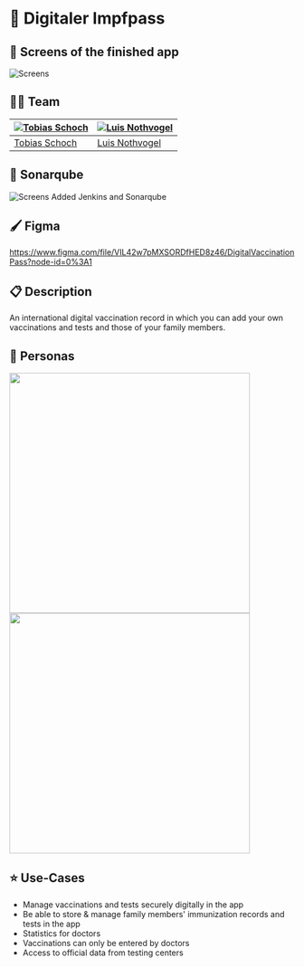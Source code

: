 # 💉 Digitaler Impfpass

## 📱 Screens of the finished app

![Screens](/documentation/WP5.jpg)

## 👨‍💻 Team
[![Tobias Schoch](https://avatars3.githubusercontent.com/u/43953160?s=400&u=4d66d900dec2004d7213dce3bc1aa54ceafc0f80&v=4)](https://github.com/Tobias-Schoch) | [![Luis Nothvogel](https://avatars1.githubusercontent.com/u/48949590?s=400&v=4)](https://github.com/Involute1)
---|---
[Tobias Schoch](https://github.com/Tobias-Schoch) | [Luis Nothvogel](https://github.com/Involute1)

## 🔭 Sonarqube

![Screens](/documentation/sonarqube.png) Added Jenkins and Sonarqube

## 🖌 Figma

https://www.figma.com/file/VIL42w7pMXSORDfHED8z46/DigitalVaccinationPass?node-id=0%3A1


## 📋 Description

An international digital vaccination record in which you can add your own vaccinations and tests and those of your family members. 

## 👨 Personas

<img src="/documentation/grp4_persona_arzt.png" width="425"/> <img src="/documentation/grp4_persona_vater.png" width="425"/>

## ⭐ Use-Cases

- Manage vaccinations and tests securely digitally in the app 
- Be able to store & manage family members' immunization records and tests in the app
- Statistics for doctors
- Vaccinations can only be entered by doctors
- Access to official data from testing centers 

